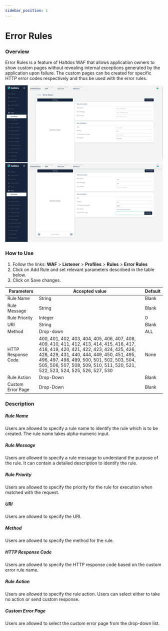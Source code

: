```yaml
---
sidebar_position: 1
---
```

# Error Rules
### Overview
Error Rules is a feature of Haltdos WAF that allows application owners to show custom pages without revealing internal exceptions generated by the application upon failure. The custom pages can be created for specific HTTP error codes respectively and thus be used with the error rules.

![Error Page](/img/waf/v2/errorrules.png)
![Error Page](/img/waf/v2/errorrule1.png)

### How to Use
1. Follow the links: **WAF** > **Listener** > **Profiles** > **Rules** > **Error Rules**
2. Click on Add Rule and set relevant parameters described in the table below.
3. Click on Save changes.

| Parameters         | Accepted value                                                                                                                                                                                                                                                                                                  |  Default |
|--------------------|-----------------------------------------------------------------------------------------------------------------------------------------------------------------------------------------------------------------------------------------------------------------------------------------------------------------|----------|
| Rule Name          | String                                                                                                                                                                                                                                                                                                          | Blank    |
| Rule Message       | String                                                                                                                                                                                                                                                                                                          | Blank    |
| Rule Priority      | Integer                                                                                                                                                                                                                                                                                                         | 0        |
| URI                | String                                                                                                                                                                                                                                                                                                          | Blank    |
| Method             | Drop-down                                                                                                                                                                                                                                                                                                       | ALL      |
| HTTP Response Code | 400, 401, 402, 403, 404, 405, 406, 407, 408, 409, 410, 411, 412, 413, 414, 415, 416, 417, 418, 419, 420, 421, 422, 423, 424, 425, 426, 428, 429, 431, 440, 444, 449, 450, 451, 495, 496, 497, 498, 499, 500, 501, 502, 503, 504, 505, 506, 507, 508, 509, 510, 511, 520, 521, 522, 523, 524, 525, 526, 527, 530 | None     |
| Rule Action        | Drop-Down                                                                                                                                                                                                                                                                                                       | Blank    |
| Custom Error Page  | Drop-Down                                                                                                                                                                                                                                                                                                       | Blank    |
### Description

##### **Rule Name**
Users are allowed to specify a rule name to identify the rule which is to be created. The rule name takes alpha-numeric input.

##### **Rule Message**
Users are allowed to specify a rule message to understand the purpose of the rule. It can contain a detailed description to identify the rule.

##### **Rule Priority**
Users are allowed to specify the priority for the rule for execution when matched with the request.

##### **URI**
Users are allowed to specify the URI.

##### **Method**
Users are allowed to specify the method for the rule.

##### **HTTP Response Code**
Users are allowed to specify the HTTP response code based on the custom error rule name.

##### **Rule Action**
Users are allowed to specify the rule action. Users can select either to take no action or send custom response.

##### **Custom Error Page**
Users are allowed to select the custom error page from the drop-down list.
